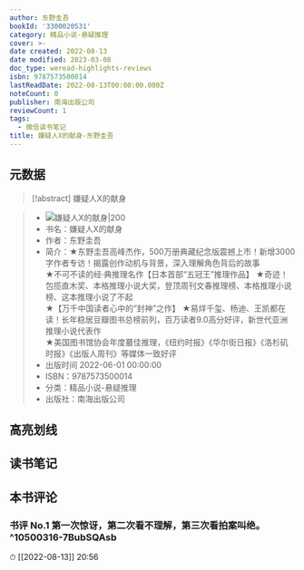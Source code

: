```yaml
---
author: 东野圭吾
bookId: '3300020531'
category: 精品小说-悬疑推理
cover: >-
date created: 2022-08-13
date modified: 2023-03-08
doc_type: weread-highlights-reviews
isbn: 9787573500014
lastReadDate: 2022-08-13T00:00:00.000Z
noteCount: 0
publisher: 南海出版公司
reviewCount: 1
tags:
  - 微信读书笔记
title: 嫌疑人X的献身-东野圭吾
---
```


## 元数据

>[!abstract] 嫌疑人X的献身

> - ![嫌疑人X的献身|200](https://weread-1258476243.file.myqcloud.com/weread/cover/31/3300020531/t7_3300020531.jpg)
> - 书名：嫌疑人X的献身
> - 作者：东野圭吾
> - 简介：★东野圭吾高峰杰作，500万册典藏纪念版震撼上市！新增3000字作者专访！揭露创作动机与背景，深入理解角色背后的故事  
★不可不读的经·典推理名作【日本首部“五冠王”推理作品】
★奇迹！包揽直木奖、本格推理小说大奖，登顶周刊文春推理榜、本格推理小说榜、这本推理小说了不起  
★【万千中国读者心中的“封神”之作】
★易烊千玺、杨迪、王凯都在读！长年稳居豆瓣图书总榜前列，百万读者9.0高分好评，新世代亚洲推理小说代表作  
★美国图书馆协会年度蕞佳推理，《纽约时报》《华尔街日报》《洛杉矶时报》《出版人周刊》等媒体一致好评
> - 出版时间 2022-06-01 00:00:00
> - ISBN：9787573500014
> - 分类：精品小说-悬疑推理
> - 出版社：南海出版公司

## 高亮划线

## 读书笔记

## 本书评论

### 书评 No.1 第一次惊讶，第二次看不理解，第三次看拍案叫绝。^10500316-7BubSQAsb

⏱ [[2022-08-13]] 20:56
